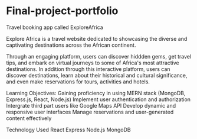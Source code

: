 # Final-project-portfolio

Travel booking app called ExploreAfrica

Explore Africa is a travel website dedicated to showcasing the diverse and captivating destinations across the African continent.

Through an engaging platform, users can discover hiddden gems, get travel tips, and embark on virtual journeys to some of Africa's 
most attractive destinations.
In addition through this interactive platform, users can discover destinations, learn about their historical and cultural significance,
and even make reservations for tours, activities and hotels.

Learning Objectives:
Gaining proficiency in using MERN stack (MongoDB, Express.js, React, Node.js)
Implement user authentication and authorization
Intergrate third part users like Google Maps API
Develop dynamic and responsive user interfaces
Manage reservations and user-generated content effectively

Technology Used
React
Express
Node.js
MongoDB
